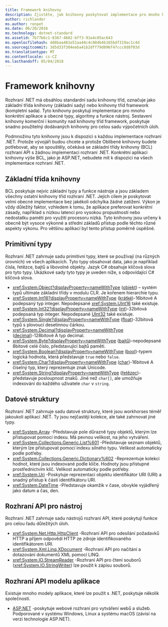 ```yaml
---
title: Framework knihovny
description: Zjistěte, jak knihovny poskytovat implementace pro mnoho konkrétní aplikace a obecné typy, algoritmy a funkce nástroj.
author: richlander
ms.author: ronpet
ms.date: 06/20/2016
ms.technology: dotnet-standard
ms.assetid: 7b77b6c1-8367-4602-bff3-91e4c05ac643
ms.openlocfilehash: dd8baa481e51aa44c4c884b4b165bdf319ac1c4d
ms.sourcegitcommit: 3d5d33f384eeba41b2dff79d096f47ccc8d8f03d
ms.translationtype: MT
ms.contentlocale: cs-CZ
ms.lasthandoff: 05/04/2018
---
```

# <a name="framework-libraries"></a>Framework knihovny

Rozhraní .NET má obsáhlou standardní sadu knihovny tříd, označuje jako základní třída knihovny (základní sady) nebo knihovny tříd framework (kompletní sada). Tyto knihovny poskytují implementace pro mnoho konkrétní aplikace a obecné typy, algoritmy a funkce nástroj. Sestavení knihovny komerční i komunity nad knihovny tříd framework, poskytuje snadno použitelný dodávaných knihovny pro celou sadu výpočetních úloh.

Podmnožinu tyto knihovny jsou k dispozici s každou implementace rozhraní .NET. Protože vývojáři budou chcete a protože Oblíbené knihovny budete potřebovat, aby se spouštěly, očekává se základní třídy knihovny (BCL) rozhraní API s žádnou implementaci rozhraní .NET. Konkrétní aplikaci knihovny výše BCL, jako je ASP.NET, nebudete mít k dispozici na všech implementace rozhraní .NET.

## <a name="base-class-libraries"></a>Základní třída knihovny

BCL poskytuje nejvíc základní typy a funkce nástroje a jsou základem všechny ostatní knihovny tříd rozhraní .NET. Jejich cílem je poskytovat velmi obecné implementace bez jakékoli odchylka žádné zatížení. Výkon je vždy důležitý faktor, vzhledem k tomu, že aplikace preferovat konkrétní zásady, například s nízkou latencí pro vysokou propustností nebo nedostatku paměti pro využití procesoru nízká. Tyto knihovny jsou určeny k obecně být vysoce výkonné a střední základů přístup podle těchto různé aspekty výkonu. Pro většinu aplikací byl tento přístup poměrně úspěšné.

## <a name="primitive-types"></a>Primitivní typy

Rozhraní .NET zahrnuje sadu primitivní typy, které se používají (na různých úrovních) ve všech aplikacích. Tyto typy obsahovat data, jako je například čísla, řetězce, bajtů a libovolné objekty. Jazyk C# obsahuje klíčová slova pro tyto typy. Ukázkové sady tyto typy je uveden níže, s odpovídající C# klíčová slova.

* <xref:System.Object?displayProperty=nameWithType> ([objekt](../csharp/language-reference/keywords/object.md)) – systém typů ultimate základní třídy v modulu CLR. Je kořenem hierarchie typu.
* <xref:System.Int16?displayProperty=nameWithType> ([krátké](../csharp/language-reference/keywords/short.md))-16bitové A podepsaný typ integer. Nepodepsané <xref:System.UInt16> také existuje.
* <xref:System.Int32?displayProperty=nameWithType> ([int](../csharp/language-reference/keywords/int.md))-32bitová podepsaná typ integer. Nepodepsané [UInt32](../csharp/language-reference/keywords/uint.md) také existuje.
* <xref:System.Single?displayProperty=nameWithType> ([float](../csharp/language-reference/keywords/float.md))-32bitová typů s plovoucí desetinnou čárkou.
* <xref:System.Decimal?displayProperty=nameWithType> ([decimal](../csharp/language-reference/keywords/decimal.md))-128bitové A typ decimal.
* <xref:System.Byte?displayProperty=nameWithType> ([bajtů](../csharp/language-reference/keywords/byte.md))-nepodepsané 8bitové celé číslo, představující bajtů paměti.
* <xref:System.Boolean?displayProperty=nameWithType> ([bool](../csharp/language-reference/keywords/bool.md))-typem logická hodnota, která představuje `true` nebo `false`.
* <xref:System.Char?displayProperty=nameWithType> ([char](../csharp/language-reference/keywords/char.md))-16bitové A číselný typ, který reprezentuje znak Unicode.
* <xref:System.String?displayProperty=nameWithType> ([řetězec](../csharp/language-reference/keywords/string.md))-představuje posloupnost znaků. Jiné než `char[]`, ale umožňuje indexování do každého uživatele `char` v `string`.

## <a name="data-structures"></a>Datové struktury

Rozhraní .NET zahrnuje sadu datové struktury, které jsou workhorses téměř jakoukoli aplikací .NET. Ty jsou nejčastěji kolekce, ale také zahrnovat jiné typy.

*   <xref:System.Array> -Představuje pole důrazně typy objektů, kterým lze přistupovat pomocí indexu. Má pevnou velikost, na jeho vytváření.
*   <xref:System.Collections.Generic.List%601> -Představuje seznam objektů, kterým lze přistupovat pomocí indexu silného typu. Velikost automaticky podle potřeby.
*   <xref:System.Collections.Generic.Dictionary%602> -Reprezentuje kolekci hodnot, které jsou indexované podle klíče. Hodnoty jsou přístupné prostřednictvím klíč. Velikost automaticky podle potřeby.
*   <xref:System.Uri> -Poskytuje reprezentaci objektu identifikátor URI (URI) a snadný přístup k části identifikátoru URI.
*   <xref:System.DateTime> -Představuje okamžik v čase, obvykle vyjádřený jako datum a čas, den.

## <a name="utility-apis"></a>Rozhraní API pro nástroj

Rozhraní .NET zahrnuje sadu nástrojů rozhraní API, které poskytují funkce pro celou řadu důležitých úloh.

*   <xref:System.Net.Http.HttpClient> -Rozhraní API pro odesílání požadavků HTTP a příjem odpovědí HTTP ze zdroje identifikovaného identifikátorem URI.
*   <xref:System.Xml.Linq.XDocument> -Rozhraní API pro načítání a dotazování dokumentů XML pomocí LINQ.
*   <xref:System.IO.StreamReader> -Rozhraní API pro čtení souborů (<xref:System.IO.StringWriter>) lze použít k zápisu souborů.

## <a name="app-model-apis"></a>Rozhraní API modelu aplikace

Existuje mnoho modely aplikace, které lze použít s .NET, poskytuje několik společností.

*   [ASP.NET](http://asp.net) -poskytuje webové rozhraní pro vytváření webů a služeb. Podporované v systému Windows, Linux a systému macOS (závisí na verzi technologie ASP.NET).
